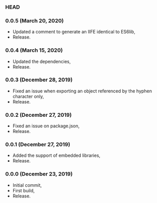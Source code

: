 ### HEAD

### 0.0.5 (March 20, 2020)

  * Updated a comment to generate an IIFE identical to ES6lib,
  * Release.


### 0.0.4 (March 15, 2020)

  * Updated the dependencies,
  * Release.


### 0.0.3 (December 28, 2019)

  * Fixed an issue when exporting an object referenced by the hyphen character only,
  * Release.


### 0.0.2 (December 27, 2019)

  * Fixed an issue on package.json,
  * Release.


### 0.0.1 (December 27, 2019)

  * Added the support of embedded libraries,
  * Release.


### 0.0.0 (December 23, 2019)

  * Initial commit,
  * First build,
  * Release.
